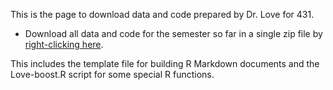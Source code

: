This is the page to download data and code prepared by Dr. Love for 431.

- Download all data and code for the semester so far in a single zip file by [right-clicking here](431-data-and-code.zip).

This includes the template file for building R Markdown documents and the Love-boost.R script for some special R functions.
